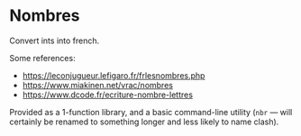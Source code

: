 Nombres
=========

Convert ints into french.

Some references:
- https://leconjugueur.lefigaro.fr/frlesnombres.php
- https://www.miakinen.net/vrac/nombres
- https://www.dcode.fr/ecriture-nombre-lettres


Provided as a 1-function library, and a basic command-line utility (`nbr` — will
certainly be renamed to something longer and less likely to name clash).
